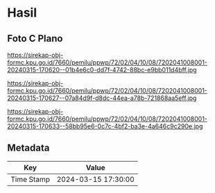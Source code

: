 # Hasil

## Foto C Plano

https://sirekap-obj-formc.kpu.go.id/7660/pemilu/ppwp/72/02/04/10/08/7202041008001-20240315-170620--01b4e6c0-dd7f-4742-88bc-e9bb011d4bff.jpg

https://sirekap-obj-formc.kpu.go.id/7660/pemilu/ppwp/72/02/04/10/08/7202041008001-20240315-170627--07a84d9f-d8dc-44ea-a78b-721868aa5eff.jpg

https://sirekap-obj-formc.kpu.go.id/7660/pemilu/ppwp/72/02/04/10/08/7202041008001-20240315-170633--58bb95e6-0c7c-4bf2-ba3e-4a646c9c290e.jpg


## Metadata

| Key        | Value               |
| ---------- | ------------------- |
| Time Stamp | 2024-03-15 17:30:00 |



